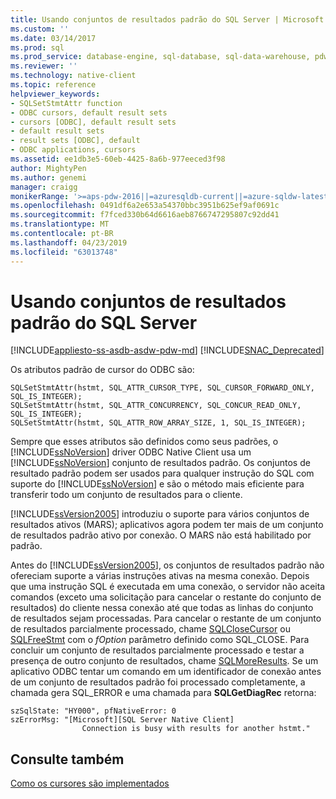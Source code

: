 ```yaml
---
title: Usando conjuntos de resultados padrão do SQL Server | Microsoft Docs
ms.custom: ''
ms.date: 03/14/2017
ms.prod: sql
ms.prod_service: database-engine, sql-database, sql-data-warehouse, pdw
ms.reviewer: ''
ms.technology: native-client
ms.topic: reference
helpviewer_keywords:
- SQLSetStmtAttr function
- ODBC cursors, default result sets
- cursors [ODBC], default result sets
- default result sets
- result sets [ODBC], default
- ODBC applications, cursors
ms.assetid: ee1db3e5-60eb-4425-8a6b-977eeced3f98
author: MightyPen
ms.author: genemi
manager: craigg
monikerRange: '>=aps-pdw-2016||=azuresqldb-current||=azure-sqldw-latest||>=sql-server-2016||=sqlallproducts-allversions||>=sql-server-linux-2017||=azuresqldb-mi-current'
ms.openlocfilehash: 0491df6a2e653a54370bbc3951b625ef9af0691c
ms.sourcegitcommit: f7fced330b64d6616aeb8766747295807c92dd41
ms.translationtype: MT
ms.contentlocale: pt-BR
ms.lasthandoff: 04/23/2019
ms.locfileid: "63013748"
---
```

# <a name="using-sql-server-default-result-sets"></a>Usando conjuntos de resultados padrão do SQL Server
[!INCLUDE[appliesto-ss-asdb-asdw-pdw-md](../../../includes/appliesto-ss-asdb-asdw-pdw-md.md)]
[!INCLUDE[SNAC_Deprecated](../../../includes/snac-deprecated.md)]

  Os atributos padrão de cursor do ODBC são:  
  
```  
SQLSetStmtAttr(hstmt, SQL_ATTR_CURSOR_TYPE, SQL_CURSOR_FORWARD_ONLY, SQL_IS_INTEGER);  
SQLSetStmtAttr(hstmt, SQL_ATTR_CONCURRENCY, SQL_CONCUR_READ_ONLY, SQL_IS_INTEGER);  
SQLSetStmtAttr(hstmt, SQL_ATTR_ROW_ARRAY_SIZE, 1, SQL_IS_INTEGER);  
```  
  
 Sempre que esses atributos são definidos como seus padrões, o [!INCLUDE[ssNoVersion](../../../includes/ssnoversion-md.md)] driver ODBC Native Client usa um [!INCLUDE[ssNoVersion](../../../includes/ssnoversion-md.md)] conjunto de resultados padrão. Os conjuntos de resultado padrão podem ser usados para qualquer instrução do SQL com suporte do [!INCLUDE[ssNoVersion](../../../includes/ssnoversion-md.md)] e são o método mais eficiente para transferir todo um conjunto de resultados para o cliente.  
  
 [!INCLUDE[ssVersion2005](../../../includes/ssversion2005-md.md)] introduziu o suporte para vários conjuntos de resultados ativos (MARS); aplicativos agora podem ter mais de um conjunto de resultados padrão ativo por conexão. O MARS não está habilitado por padrão.  
  
 Antes do [!INCLUDE[ssVersion2005](../../../includes/ssversion2005-md.md)], os conjuntos de resultados padrão não ofereciam suporte a várias instruções ativas na mesma conexão. Depois que uma instrução SQL é executada em uma conexão, o servidor não aceita comandos (exceto uma solicitação para cancelar o restante do conjunto de resultados) do cliente nessa conexão até que todas as linhas do conjunto de resultados sejam processadas. Para cancelar o restante de um conjunto de resultados parcialmente processado, chame [SQLCloseCursor](../../../relational-databases/native-client-odbc-api/sqlclosecursor.md) ou [SQLFreeStmt](../../../relational-databases/native-client-odbc-api/sqlfreestmt.md) com o *fOption* parâmetro definido como SQL_CLOSE. Para concluir um conjunto de resultados parcialmente processado e testar a presença de outro conjunto de resultados, chame [SQLMoreResults](../../../relational-databases/native-client-odbc-api/sqlmoreresults.md). Se um aplicativo ODBC tentar um comando em um identificador de conexão antes de um conjunto de resultados padrão foi processado completamente, a chamada gera SQL_ERROR e uma chamada para **SQLGetDiagRec** retorna:  
  
```  
szSqlState: "HY000", pfNativeError: 0  
szErrorMsg: "[Microsoft][SQL Server Native Client]  
                Connection is busy with results for another hstmt."  
```  
  
## <a name="see-also"></a>Consulte também  
 [Como os cursores são implementados](../../../relational-databases/native-client-odbc-cursors/implementation/how-cursors-are-implemented.md)  
  
  

